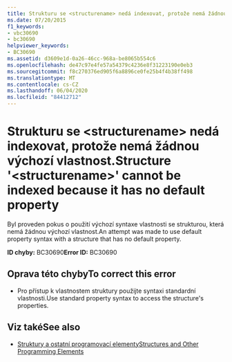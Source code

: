```yaml
---
title: Strukturu se <structurename> nedá indexovat, protože nemá žádnou výchozí vlastnost.
ms.date: 07/20/2015
f1_keywords:
- vbc30690
- bc30690
helpviewer_keywords:
- BC30690
ms.assetid: d3609e1d-0a26-46cc-968a-be8065b554c6
ms.openlocfilehash: de47c97e4fe57a54379c4236e8f31223190e0eb3
ms.sourcegitcommit: f8c270376ed905f6a8896ce0fe25b4f4b38ff498
ms.translationtype: MT
ms.contentlocale: cs-CZ
ms.lasthandoff: 06/04/2020
ms.locfileid: "84412712"
---
```

# <a name="structure-structurename-cannot-be-indexed-because-it-has-no-default-property"></a><span data-ttu-id="c27ed-102">Strukturu se \<structurename> nedá indexovat, protože nemá žádnou výchozí vlastnost.</span><span class="sxs-lookup"><span data-stu-id="c27ed-102">Structure '\<structurename>' cannot be indexed because it has no default property</span></span>
<span data-ttu-id="c27ed-103">Byl proveden pokus o použití výchozí syntaxe vlastnosti se strukturou, která nemá žádnou výchozí vlastnost.</span><span class="sxs-lookup"><span data-stu-id="c27ed-103">An attempt was made to use default property syntax with a structure that has no default property.</span></span>  
  
 <span data-ttu-id="c27ed-104">**ID chyby:** BC30690</span><span class="sxs-lookup"><span data-stu-id="c27ed-104">**Error ID:** BC30690</span></span>  
  
## <a name="to-correct-this-error"></a><span data-ttu-id="c27ed-105">Oprava této chyby</span><span class="sxs-lookup"><span data-stu-id="c27ed-105">To correct this error</span></span>  
  
- <span data-ttu-id="c27ed-106">Pro přístup k vlastnostem struktury použijte syntaxi standardní vlastnosti.</span><span class="sxs-lookup"><span data-stu-id="c27ed-106">Use standard property syntax to access the structure's properties.</span></span>  
  
## <a name="see-also"></a><span data-ttu-id="c27ed-107">Viz také</span><span class="sxs-lookup"><span data-stu-id="c27ed-107">See also</span></span>

- [<span data-ttu-id="c27ed-108">Struktury a ostatní programovací elementy</span><span class="sxs-lookup"><span data-stu-id="c27ed-108">Structures and Other Programming Elements</span></span>](../programming-guide/language-features/data-types/structures-and-other-programming-elements.md)
